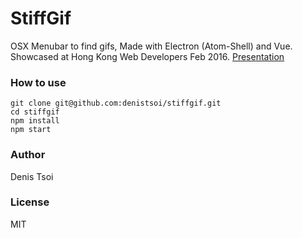 # StiffGif

OSX Menubar to find gifs, Made with Electron (Atom-Shell) and Vue. Showcased at Hong Kong Web Developers Feb 2016.
[Presentation](https://docs.google.com/presentation/d/1lrwxRQtAu7Mp_IJeNT5gOAG1TkDcVL-HFejtP4cw0Jo/edit?usp=sharing)

### How to use

    git clone git@github.com:denistsoi/stiffgif.git
    cd stiffgif
    npm install 
    npm start


### Author

Denis Tsoi


### License

MIT